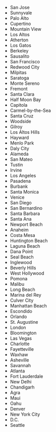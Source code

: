 * San Jose
* Sunnyvale
* Palo Alto
* Cupertino
* Mountain View
* Los Altos
* Atherton
* Los Gatos
* Berkeley
* Sausalito
* San Francisco
* Redwood City
* Milpitas
* Saratoga
* Monte Sereno
* Fremont
* Santa Clara
* Half Moon Bay
* Capitola
* Carmel-by-the-Sea
* Santa Cruz
* Woodside
* Gilroy
* Los Altos Hills
* Hayward
* Menlo Park
* Daly City
* Alameda
* San Mateo
* Tustin
* Irvine
* Los Angeles
* Pasadena
* Burbank
* Santa Monica
* Venice
* San Diego
* San Bernardino
* Santa Barbara
* Santa Ana
* Newport Beach
* Anaheim
* Costa Mesa
* Huntington Beach
* Laguna Beach
* Dana Point
* Seal Beach
* Inglewood
* Beverly Hills
* West Hollywood
* Pomona
* Malibu
* Long Beach
* Marina del Rey
* Culver City
* Manhattan Beach
* Escondido
* Orlando
* St. Augustine
* London
* Bloomington
* Las Vegas
* Charlotte
* Fayetteville
* Waxhaw
* Asheville
* Savannah
* Atlanta
* Fort Lauderdale
* New Delhi
* Chandigarh
* Agra
* Maui
* Oahu
* Denver
* New York City
* D.C.
* Seattle
